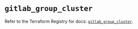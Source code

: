 # `gitlab_group_cluster`

Refer to the Terraform Registry for docs: [`gitlab_group_cluster`](https://registry.terraform.io/providers/gitlabhq/gitlab/17.5.0/docs/resources/group_cluster).
